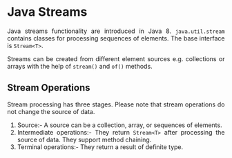 <div style="text-align: justify">

# **Java Streams**

Java streams functionality are introduced in Java 8. `java.util.stream` contains classes for processing sequences of elements. The base interface is `Stream<T>`. 

Streams can be created from different element sources e.g. collections or arrays with the help of `stream()` and `of()` methods.

## **Stream Operations**

Stream processing has three stages. Please note that stream operations do not change the source of data.

1. Source:- A source can be a collection, array, or sequences of elements.
2. Intermediate operations:- They return `Stream<T>` after processing the source of data. They support method chaining.
3. Terminal operations:- They return a result of definite type. 
</div>